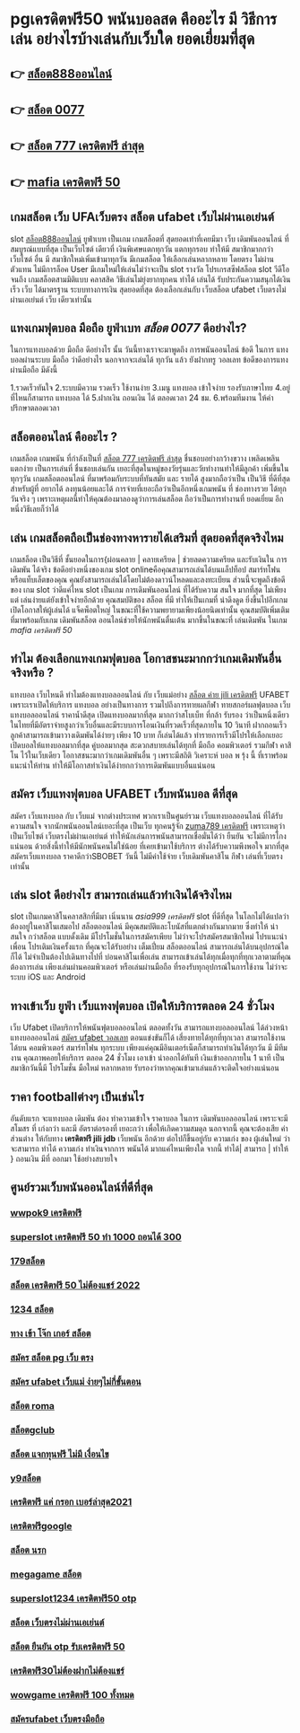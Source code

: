 # pgเครดิตฟรี50  พนันบอลสด คืออะไร มี วิธีการเล่น อย่างไรบ้างเล่นกับเว็บใด ยอดเยี่ยมที่สุด 

## 👉 [สล็อต888ออนไลน์](https://www.ufaeat.com/ufabet-master-login/)
## 👉 [สล็อต 0077](https://www.ufaeat.com/register/)
## 👉 [สล็อต 777 เครดิตฟรี ล่าสุด](https://www.ufaeat.com/ทางเข้ายูฟ่าเบท-ufabet/)
## 👉 [mafia เครดิตฟรี 50](https://www.ufaeat.com/credit-free-50/)

##  เกมสล็อต  เว็บ UFAเว็บตรง สล็อต  ufabet เว็บไม่ผ่านเอเย่นต์

 slot  [สล็อต888ออนไลน์](https://www.ufaeat.com/register/)  ยูฟ่าเบท  เป็นเกม เกมสล็อตที่ สุดยอดเท่าที่เคยมีมา  เว็บ เดิมพันออนไลน์  ที่สมบูรณ์แบบที่สุด เป็นเว็บไซต์ เดียวที่ เงินพิเศษแตกทุกวัน แตกทุกรอบ ทำให้มี สมาชิกมากกว่าเว็บไซต์ อื่น มี สมาชิกใหม่เพิ่มเข้ามาทุกวัน มีเกมสล็อต ให้เลือกเล่นหลากหลาย  โดยตรง  ไม่ผ่านตัวแทน ไม่มีการล็อค User  มีเกมใหม่ให้เล่นไม่ว่าจะเป็น  slot  รางวัล  โปรเกรสซีฟสล็อต   slot วีดีโอ จนถึง เกมสล็อตสามมิติแบบ คลาสสิค วิธีเล่นไม่ยุ่งยากทุกคน ทำได้ เล่นได้ รับประกันความสนุกได้เงินเร็ว  เว็บ ได้มาตรฐาน ระบบทางการเงิน สุดยอดที่สุด ต้องเลือกเล่นกับ เว็บสล็อต  ufabet  เว็บตรงไม่ผ่านเอเย่นต์    เว็บ เดียวเท่านั้น


## แทงเกมฟุตบอล มือถือ  ยูฟ่าเบท ***สล็อต 0077***  ดีอย่างไร?

ในการแทงบอลด้วย มือถือ ดีอย่างไร  นั้น วันนี้ทางเราจะมาพูดถึง  การพนันออนไลน์ ข้อดี  ในการ แทงบอลผ่านระบบ มือถือ ว่าดีอย่างไร นอกจากจะเล่นได้  ทุกวัน  แล้ว ยังฝากทรู วอลเลท  ข้อดีของการแทงผ่านมือถือ มีดังนี้

1.รวดเร็วทันใจ
2.ระบบมีความ  รวดเร็ว ใช้งานง่าย
3.เมนู แทงบอล เข้าใจง่าย รองรับภาษาไทย
4.อยู่ที่ไหนก็สามารถ แทงบอล ได้
5.ฝากเงิน ถอนเงิน ได้ ตลอดเวลา 24 ชม.
6.พร้อมทีมงาน ให้คำปรึกษาตลอดเวลา


## สล็อตออนไลน์ คืออะไร ?

 เกมสล็อต เกมพนัน ที่กำลังเป็นที่ [สล็อต 777 เครดิตฟรี ล่าสุด](https://www.ufaeat.com/credit-free-50/) ชื่นชอบอย่างกว้างขวาง  เพลิดเพลิน  แตกง่าย  เป็นการเล่นที่ ชื่นชอบเล่นกัน เยอะที่สุดในหมู่ของวัยรุ่นและวัยทำงานทำให้มีลูกค้า เพิ่มขึ้นในทุกๆวัน เกมสล็อตออนไลน์ ที่มาพร้อมกับระบบที่ทันสมัย และ รายได้ สูงมากถือว่าเป็น เป็นวิธี ที่ดีที่สุดสำหรับผู้ที่ อยากได้ ลงทุนน้อยและได้ การจ่ายที่เยอะถือว่าเป็นอีกหนึ่งเกมพนัน ที่ ช่องทางรวย ได้ทุกวันจริง ๆ เพราะเหตุผลนี้ทำให้คุณต้องมาลองดูว่าการเล่นสล็อต ถือว่าเป็นการทำงานที่ ยอดเยี่ยม อีกหนึ่งวิธีเลยก็ว่าได้

## เล่น เกมสล็อตถือเป็นช่องทางหารายได้เสริมที่ สุดยอดที่สุดจริงไหม

เกมสล็อต เป็นวิธีที่ ชั้นยอดในการ{ผ่อนคลาย | คลายเครียด | ช่วยลดความเครียด และรับเงินใน การเดิมพัน ได้จริง ข้อดีอย่างหนึ่งของเกม slot onlineคือคุณสามารถเล่นได้บนแล็ปท็อป สมาร์ทโฟน หรือแท็บเล็ตของคุณ คุณยังสามารถเล่นได้โดยไม่ต้องดาวน์โหลดและลงทะเบียน ส่วนนี้จะพูดถึงข้อดีของ เกม slot ว่าดีแค่ไหน  slot เป็นเกม  การเดิมพันออนไลน์ ที่ได้รับความ สนใจ มากที่สุด ไม่เพียงแต่ เล่นง่ายแต่ยังเข้าใจง่ายอีกด้วย คุณสมบัติของ สล็อต ที่มี ทำให้เป็นเกมที่ น่าดึงดูด ยิ่งขึ้นไปอีกเกม เปิดโอกาสให้ผู้เล่นได้ แจ็คพ็อตใหญ่ ในขณะที่ใช้ความพยายามเพียงน้อยนิดเท่านั้น คุณสมบัติเพิ่มเติมที่มาพร้อมกับเกม เดิมพันสล็อต  ออนไลน์ช่วยให้นักพนันตื่นเต้น มากขึ้นในขณะที่ เล่นเดิมพัน ในเกม
 *mafia เครดิตฟรี 50*

## ทำไม ต้องเลือกแทงเกมฟุตบอล โอกาสชนะมากกว่าเกมเดิมพันอื่นจริงหรือ ?

แทงบอล เว็บไหนดี ทำไมต้องแทงบอลออนไลน์ กับ  เว็บแม่อย่าง [สล็อต ค่าย jili เครดิตฟรี](https://www.ufaeat.com/ufabet-master-login/) UFABET เพราะเราเปิดให้บริการ แทงบอล อย่างเป็นทางการ รวมไปถึงการทายผลกีฬา ทายสกอร์ผลฟุตบอล เว็บแทงบอลออนไลน์ ราคาน้ำดีสุด เปิดแทงบอลมากที่สุด มากกว่าสโบเบ็ท ที่กล้า รับรอง ว่าเป็นหนึ่งเดียวในไทยที่มีอัตราจ่ายสูงกว่าเว็บอื่นและมีระบบการโอนเงินที่รวดเร็วที่สุดภายใน 10 วินาที ฝากถอนเร็ว ลูกค้าสามารถเข้ามาวางเดิมพันได้ง่ายๆ เพียง 10 บาท ก็เล่นได้แล้ว ทำรายการเร็วมีโปรให้เลือกเยอะ เปิดบอลให้แทงบอลมากที่สุด คู่บอลมากสุด  สะดวกสบายเล่นได้ทุกที่ มือถือ คอมพิวเตอร์ รวมกีฬา คาสิโน ไว้ในเว็บเดียว โอกาสชนะมากว่าเกมเดิมพันอื่น ๆ เพราะมีสถิติ วิเคราะห์ บอล พ รุ้ง นี้ ที่เราพร้อมแนะนำให้ท่าน ทำให้มีโอกาสทำเงินได้ง่ายกกว่าการเดิมพันแบบอื่นแน่นอน


## สมัคร เว็บแทงฟุตบอล  UFABET เว็บพนันบอล ดีที่สุด

สมัคร เว็บแทงบอล กับ  เว็บแม่ จากต่างประเทศ พวกเราเป็นศูนย์รวม เว็บแทงบอลออนไลน์ ที่ได้รับความสนใจ จากนักพนันออนไลน์เยอะที่สุด เป็นเว็บ  ทุกคนรู้จัก [zuma789 เครดิตฟรี](https://www.ufaeat.com/regis-ufabet-master-free/) เพราะเหตุว่าเป็นเว็บไซต์ เว็บตรงไม่ผ่านเอเย่นต์ ทำให้นักเล่นการพนันสามารถเชื่อมั่นได้ว่า  ยืนยัน จะไม่มีการโกง แน่นอน ด้วยสิ่งนี้ทำให้มีนักพนันคนไม่ใช่น้อย ที่เคยเข้ามาใช้บริการ ต่างได้รับความพึงพอใจ มากที่สุด สมัครเว็บแทงบอล  ราคาดีกว่าSBOBET วันนี้ ไม่มีค่าใช้จ่าย เว็บเดิมพันคาสิโน กีฬา เล่นที่เว็บตรงเท่านั้น


## เล่น slot ดีอย่างไร สามารถเล่นแล้วทำเงินได้จริงไหม

 slot เป็นเกมคาสิโนคลาสสิกที่มีมา เนิ่นนาน   *asia999 เครดิตฟรี* slot ที่ดีที่สุด ในโลกไม่ได้แปลว่า ต้องอยู่ในคาสิโนเสมอไป สล็อตออนไลน์ มีคุณสมบัติและโบนัสที่แตกต่างกันมากมาย ซึ่งทำให้ น่าสนใจ กว่าสล็อต แบบดั้งเดิม  มีโปรโมชั่นในการสมัครเพียบ ไม่ว่าจะโปรสมัครสมาชิกใหม่ โปรแนะนำเพื่อน โปรเติมเงินครั้งแรก ที่คุณจะได้รับอย่าง เต็มเปี่ยม สล็อตออนไลน์ สามารถเล่นได้บนอุปกรณ์ใดก็ได้ ไม่จำเป็นต้องไปเดินทางไปที่ บ่อนคาสิโนเพื่อเล่น สามารถเข้าเล่นได้ทุกเมื่อทุกที่ทุกเวลาตามที่คุณต้องการเล่น เพียงเล่นผ่านคอมพิวเตอร์ หรือเล่นผ่านมือถือ ที่รองรับทุกอุปกรณ์ในการใช้งาน ไม่ว่าจะระบบ iOS และ Android

##  ทางเข้าเว็บ ยูฟ่า   เว็บแทงฟุตบอล เปิดให้บริการตลอด 24 ชั่วโมง

เว็บ Ufabet  เปิดบริการให้พนันฟุตบอลออนไลน์    ตลอดทั้งวัน  สามารถแทงบอลออนไลน์ ได้ล่วงหน้า แทงบอลออนไลน์ [สมัคร ufabet วอลเลท](https://www.ufaeat.com/) ตอนแข่งขันก็ได้  เสี่ยงทายได้ทุกที่ทุกเวลา สามารถใช้งานได้บน คอมพิวเตอร์  สมาร์ทโฟน ทุกระบบ เพียงแค่คุณมีอินเตอร์เน็ตก็สามารถทำเงินได้ทุกวัน มี มีทีมงาน คุณภาพคอยให้บริการ ตลอด 24 ชั่วโมง   เอาเข้า  นำออกได้ทันที  เงินเข้าออกภายใน 1 นาที  เป็นสมาชิกวันนี้มี โปรโมชั่น มือใหม่ หลากหลาย  รับรองว่าหากคุณเข้ามาเล่นแล้วจะติดใจอย่างแน่นอน 


## ราคา  footballต่างๆ  เป็นเช่นไร

 อันดับแรก จะแทงบอล เดิมพัน  ต้อง  ทำความเข้าใจ  ราคาบอล  ในการ เดิมพันบอลออนไลน์ เพราะจะมี สโมสร ที่ เก่งกว่า และมี อัตราต่อรองที่ เยอะกว่า เพื่อให้เกิดความสมดุล  นอกจากนี้  คุณจะต้องเสีย  ค่าส่วนต่าง ให้กับทาง **เครดิตฟรี jili jdb**  เว็บพนัน อีกด้วย ต่อไปก็ขึ้นอยู่กับ ความเก่ง  ของ ผู้เล่นใหม่  ว่าจะสามารถ ทำได้ ความเก่ง ทำเงินจากการ  พนันได้ มากแค่ไหนเพียงใด  จากนี้ ทำได้| สามารถ | ทำให้ } ถอนเงิน   มีที่  ออกมา  ใช้อย่างสบายใจ

## ศูนย์รวมเว็บพนันออนไลน์ที่ดีที่สุด

### [wwpok9 เครดิตฟรี](https://atom.io/themes/ทางเข้า%20ufaeat%20ae%20gaming%20เครดิตฟรี%2050%20008%20สล็อต%20เว็บตรง%20100%)
### [superslot เครดิตฟรี 50 ทำ 1000 ถอนได้ 300](https://atom.io/themes/ทางเข้า%20ufaeat%20เครดิตฟรี%20100%20ทำ%20เทิ%20ร์%20น.%201%20เท่า%20008%20สล็อต%20เว็บตรง%20100%)
### [179สล็อต](https://atom.io/themes/ทางเข้า%20ufaeat%20สล็อต789ฝากถอนไม่มีขั้นต่ํา%20008%20สล็อต%20เว็บตรง%20100%)
### [สล็อต เครดิตฟรี 50 ไม่ต้องแชร์ 2022](https://atom.io/themes/ทางเข้า%20ufaeat%20y9%20สล็อต%20008%20สล็อต%20เว็บตรง%20100%)
### [1234 สล็อต](https://atom.io/themes/ทางเข้า%20ufaeat%20สล็อต1234ฝาก10รับ100%20008%20สล็อต%20เว็บตรง%20100%)
### [ทาง เข้า โจ๊ก เกอร์ สล็อต](https://atom.io/themes/ทางเข้า%20ufaeat%20สมัครufabetไม่มีขั้นต่ำ%20008%20สล็อต%20เว็บตรง%20100%)
### [สมัคร สล็อต pg เว็บ ตรง](https://atom.io/themes/ทางเข้า%20ufaeat%20pg%20betflix%20เครดิตฟรี%2050%20008%20สล็อต%20เว็บตรง%20100%)
### [สมัคร ufabet เว็บแม่ ง่ายๆไม่กี่ขั้นตอน](https://atom.io/themes/ทางเข้า%20ufaeat%20โหลด%20แอ%20พ%20รับ%20เครดิตฟรี%2049%20008%20สล็อต%20เว็บตรง%20100%)
### [สล็อต roma](https://atom.io/themes/ทางเข้า%20ufaeat%20สมัคร%20ufabet%20แจกเครดิตฟรี%20ล่าสุด%20008%20สล็อต%20เว็บตรง%20100%)
### [สล็อตgclub](https://atom.io/themes/ทางเข้า%20ufaeat%20เครดิตฟรี%20กดรับเอง%20ยืนยันเบอร์ไม่ต้องฝาก%20008%20สล็อต%20เว็บตรง%20100%)
### [สล็อต แจกทุนฟรี ไม่มี เงื่อนไข](https://atom.io/themes/ทางเข้า%20ufaeat%20mgm99win%20เครดิตฟรี%20008%20สล็อต%20เว็บตรง%20100%)
### [y9สล็อต](https://atom.io/themes/ทางเข้า%20ufaeat%20เครดิตฟรี%20กดรับเอง%20ยืนยันเบอร์%20ล่าสุด%20008%20สล็อต%20เว็บตรง%20100%)
### [เครดิตฟรี แค่ กรอก เบอร์ล่าสุด2021](https://atom.io/themes/ทางเข้า%20ufaeat%20เว็บ%20สล็อต%20ตรงจากต่างประเทศ%20008%20สล็อต%20เว็บตรง%20100%)
### [เครดิตฟรีgoogle](https://atom.io/themes/ทางเข้า%20ufaeat%20สล็อต666%20008%20สล็อต%20เว็บตรง%20100%)
### [สล็อต นรก](https://atom.io/themes/ทางเข้า%20ufaeat%20เครดิตฟรี%2030%20ถอนได้%20300%20008%20สล็อต%20เว็บตรง%20100%)
### [megagame สล็อต](https://atom.io/themes/ทางเข้า%20ufaeat%20สล็อต99%20008%20สล็อต%20เว็บตรง%20100%)
### [superslot1234 เครดิตฟรี50 otp](https://atom.io/themes/ทางเข้า%20ufaeat%20เครดิตฟรี%20กดรับเอง%2068%20008%20สล็อต%20เว็บตรง%20100%)
### [สล็อต เว็บตรงไม่ผ่านเอเย่นต์](https://atom.io/themes/ทางเข้า%20ufaeat%20สล็อต%20เครดิตฟรี%20ไม่ต้องฝากก่อน%20ไม่ต้องแชร์%20ยืนยันเบอร์โทรศัพท์ล่าสุด2021%20008%20สล็อต%20เว็บตรง%20100%)
### [สล็อต ยืนยัน otp รับเครดิตฟรี 50](https://atom.io/themes/ทางเข้า%20ufaeat%20สมัครufabet%20auto%20008%20สล็อต%20เว็บตรง%20100%)
### [เครดิตฟรี30ไม่ต้องฝากไม่ต้องแชร์](https://atom.io/themes/ทางเข้า%20ufaeat%20สล็อต%20ฝาก%201%20บาท%20โบนัส%2099%202021%20ล่าสุด%20008%20สล็อต%20เว็บตรง%20100%)
### [wowgame เครดิตฟรี 100 ทั้งหมด](https://atom.io/themes/ทางเข้า%20ufaeat%20สล็อต%20เครดิตฟรี%20ไม่ต้องฝากก่อน%20ไม่ต้องแชร์%20ยืนยันเบอร์โทรศัพท์%20วอ%20เลท%20008%20สล็อต%20เว็บตรง%20100%)
### [สมัครufabet เว็บตรงมือถือ](https://atom.io/themes/ทางเข้า%20ufaeat%20superslot%20เครดิตฟรี%20ไม่ต้องแชร์%20008%20สล็อต%20เว็บตรง%20100%)